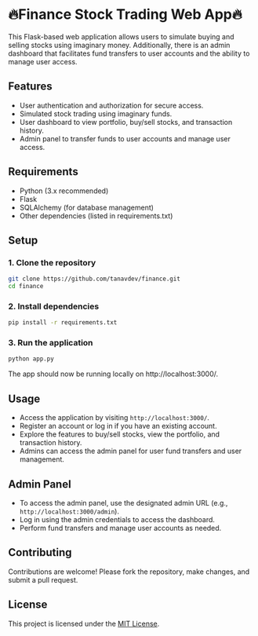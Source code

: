 # 🔥Finance Stock Trading Web App🔥

This Flask-based web application allows users to simulate buying and selling stocks using imaginary money. Additionally, there is an admin dashboard that facilitates fund transfers to user accounts and the ability to manage user access.

## Features

- User authentication and authorization for secure access.
- Simulated stock trading using imaginary funds.
- User dashboard to view portfolio, buy/sell stocks, and transaction history.
- Admin panel to transfer funds to user accounts and manage user access.

## Requirements

- Python (3.x recommended)
- Flask
- SQLAlchemy (for database management)
- Other dependencies (listed in requirements.txt)

## Setup

### 1. Clone the repository

```bash
git clone https://github.com/tanavdev/finance.git
cd finance
```

### 2. Install dependencies

```bash
pip install -r requirements.txt
```

### 3. Run the application

```bash
python app.py
```

The app should now be running locally on http://localhost:3000/.

## Usage

- Access the application by visiting `http://localhost:3000/`.
- Register an account or log in if you have an existing account.
- Explore the features to buy/sell stocks, view the portfolio, and transaction history.
- Admins can access the admin panel for user fund transfers and user management.

## Admin Panel

- To access the admin panel, use the designated admin URL (e.g., `http://localhost:3000/admin`).
- Log in using the admin credentials to access the dashboard.
- Perform fund transfers and manage user accounts as needed.

## Contributing

Contributions are welcome! Please fork the repository, make changes, and submit a pull request.

## License

This project is licensed under the [MIT License](LICENSE).
